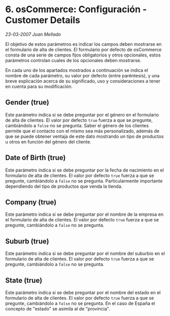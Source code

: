 # 6. osCommerce: Configuración - Customer Details

_23-03-2007_ _Juan Mellado_

El objetivo de estos parámetros es indicar los campos deben mostrarse en el formulario de alta de clientes. El formulario por defecto de osCommerce consta de una serie de campos fijos obligatorios y otros opcionales, estos parámetros controlan cuales de los opcionales deben mostrarse.

En cada uno de los apartados mostrados a continuación se indica el nombre de cada parámetro, su valor por defecto (entre paréntesis), y una breve explicación acerca de su significado, uso y consideraciones a tener en cuenta para su modificación.

## Gender (true)

Este parámetro indica si se debe preguntar por el género en el formulario de alta de clientes. El valor por defecto ```true``` fuerza a que se pregunte, cambiándolo a ```false``` no se pregunta. Saber el género de los clientes permite que el contacto con el mismo sea más personalizado, además de que se puede obtener ventaja de este dato mostrando un tipo de productos u otros en función del género del cliente.

## Date of Birth (true)

Este parámetro indica si se debe preguntar por la fecha de nacimiento en el formulario de alta de clientes. El valor por defecto ```true``` fuerza a que se pregunte, cambiándolo a ```false``` no se pregunta. Particularmente importante dependiendo del tipo de productos que venda la tienda.

## Company (true)

Este parámetro indica si se debe preguntar por el nombre de la empresa en el formulario de alta de clientes. El valor por defecto ```true``` fuerza a que se pregunte, cambiándolo a ```false``` no se pregunta.

## Suburb (true)

Este parámetro indica si se debe preguntar por el nombre del suburbio en el formulario de alta de clientes. El valor por defecto ```true``` fuerza a que se pregunte, cambiándolo a ```false``` no se pregunta.

## State (true)

Este parámetro indica si se debe preguntar por el nombre del estado en el formulario de alta de clientes. El valor por defecto ```true``` fuerza a que se pregunte, cambiándolo a ```false``` no se pregunta. En el caso de España el concepto de "estado" se asimila al de "provincia".
